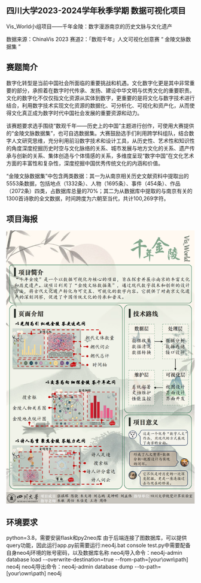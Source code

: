 ## 四川大学2023-2024学年秋季学期 数据可视化项目 
Vis_World小组项目——千年金陵：数字漫游南京的历史文脉与文化遗产

数据来源：ChinaVis 2023 赛道2：「数观千年」人文可视化创意赛 “ 金陵文脉数据集 ”

## 赛题简介
数字化转型是当前中国社会所面临的重要挑战和机遇。文化数字化更是其中非常重要的部分，承担着在数字时代传承、发扬、建设中华文明与优秀文化的重要职责。文化的数字化不仅仅指文化资源从实体到数字，更重要的是将文化与数字技术进行结合，利用数字技术实现文化资源的数据化、可分析化、可视化和资产化，从而使得文化真正成为数字时代中国社会发展的重要资源和动力。

该赛题要求选手围绕“数观千年——历史上的中国”主题进行创作，可使用大赛提供的“金陵文脉数据集”，也可自选数据集。大赛鼓励选手们利用跨学科组队，结合数字人文研究思维，充分利用前沿数字技术和设计工具，从历史性、艺术性和知识性的角度深度挖掘历史时空与文化脉络的关系、城市发展与地方文化的关系、遗产传承与创新的关系、集体创造与个体情感的关系，多维度呈现“数字中国”在文化艺术方面的丰富性和复杂性，深度挖掘中国优秀传统文化的内涵和价值。

“金陵文脉数据集”中包含两类数据：其一为从南京相关历史文献资料中提取出的5553条数据，包括地点（1332条）、人物（1695条）、事件（454条）、作品（2072条）四类，占数据库总量的70%；其二为从数据库中提取的与南京有关的1300首诗歌的全文数据，时间跨度为六朝至当代，共计100,269字符。

## 项目海报
![](img/poster.png)

## 环境要求
python=3.8，需要安装flask和py2neo库
由于后端连接了图数据库，可以提供query功能，因此运行app.py前需要运行:neo4j.bat console
test.py中需要配备自身neo4j环境的账号密码，以及数据库名称
neo4j导入命令：neo4j-admin database load --overwrite-destination=true --from-path=[your\own\path\]  neo4j
neo4j导出命令：neo4j-admin database dump --to-path=[your\own\path\] neo4j

